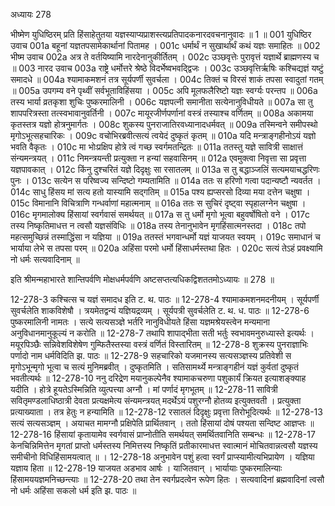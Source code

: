 अध्यायः 278

भीष्मेण युधिष्ठिरम् प्रति हिंसाहेतुतया यज्ञस्याप्यप्राशस्त्यप्रतिपादकनारदवचनानुवादः ॥ 1 ॥
001	युधिष्ठिर उवाच 
001a	बहूनां यज्ञतपसामेकार्थानां पितामह ।
001c	धर्मार्थं न सुखार्थार्थं कथं यज्ञः समाहितः ॥
002	भीष्म उवाच 
002a	अत्र ते वर्तयिष्यामि नारदेनानुकीर्तितम् ।
002c	उञ्छवृत्तेः पुरावृत्तं यज्ञार्थे ब्राह्मणस्य च ॥
003	नारद उवाच 
003a	राष्ट्रे धर्मोत्तरे श्रेष्ठे विदर्भेष्वभवद्द्विजः ।
003c	उञ्छवृत्तिर्ऋषिः कश्चिद्यज्ञं यष्टुं समादधे ॥
004a	श्यामाकमशनं तत्र सूर्यपर्णी सुवर्चला ।
004c	तिक्तं च विरसं शाकं तपसा स्वादुतां गतम् ॥
005a	उपगम्य वने पृथ्वीं सर्वभूताविहिंसया ।
005c	अपि मूलफलैरिष्टो यज्ञः स्वर्ग्यः परन्तप ॥
006a	तस्य भार्या व्रतकृशा शुचिः पुष्करमालिनी ।
006c	यज्ञपत्नी समानीता सत्येनानुविधीयते ॥
007a	सा तु शापपरित्रस्ता तत्स्वभावानुवर्तिनी ।
007c	मायूरजीर्णपर्णानां वस्त्रं तस्याश्च वर्णितम् ॥
008a	अकामया कृतस्तत्र यज्ञो होत्रनुमार्गतः ।
008c	शुकस्य पुनराजातिरवध्यानादधर्मवत् ॥
009a	तस्मिन्वने समीपस्थो मृगोऽभूत्सहचारिकः ।
009c	वचोभिरब्रवीत्सत्यं त्वयेदं दुष्कृतं कृतम् ॥
010a	यदि मन्त्राङ्गहीनोऽयं यज्ञो भवति वैकृतः ।
010c	मा भोःप्रक्षिप होत्रे त्वं गच्छ स्वर्गमतन्द्रितः ॥
011a	ततस्तु यज्ञे सावित्री साक्षात्तं संन्यमन्त्रयत् ।
011c	निमन्त्रयन्ती प्रत्युक्ता न हन्यां सहवासिनम् ॥
012a	एवमुक्त्वा निवृत्ता सा प्रवृत्ता यज्ञपावकात् ।
012c	किंनु दुश्चरितं यज्ञे दिदृक्षुः सा रसातलम् ॥
013a	स तु बद्धाञ्जलिं सत्यमयाचद्धरिणः पुनः ।
013c	सत्येन स परिष्वज्य सन्दिष्टो गम्यतामिति ॥
014a	ततः स हरिणो गत्वा पदान्यष्टौ न्यवर्तत ।
014c	साधु हिंसय मां सत्य हतो यास्यामि सद्गतिम् ॥
015a	पश्य ह्यप्सरसो दिव्या मया दत्तेन चक्षुषा ।
015c	विमानानि विचित्राणि गन्धर्वाणां महात्मनाम् ॥
016a	ततः स सुचिरं दृष्ट्वा स्पृहालग्नेन चक्षुषा ।
016c	मृगमालोक्य हिंसायां स्वर्गवासं समर्थयत् ॥
017a	स तु धर्मो मृगो भूत्वा बहुवर्षोषितो वने ।
017c	तस्य निष्कृतिमाधत्त न त्वसौ यज्ञसंविधिः ॥
018a	तस्य तेनानुभावेन मृगहिंसात्मनस्तदा ।
018c	तपो महत्समुच्छिन्नं तस्माद्धिंसा न यज्ञिया ॥
019a	ततस्तं भगवान्धर्मो यज्ञं याजयत स्वयम् ।
019c	समाधानं च भार्याया लेभे स तपसा परम् ॥
020a	अहिंसा परमो धर्मो हिंसाधर्मस्तथा हितः ।
020c	सत्यं तेऽहं प्रवक्ष्यामि नो धर्मः सत्यवादिनाम् ॥ 

इति श्रीमन्महाभारते शान्तिपर्वणि मोक्षधर्मपर्वणि अष्टसप्तत्यधिकद्विशततमोऽध्यायः ॥ 278 ॥

12-278-3 कश्चित्स च यज्ञं समादध इति ट. थ. पाठः ॥ 12-278-4 श्यामाकमशनमदनीयम् । सूर्यपर्णी सुवर्चलेति शाकविशेषौ । त्रयमेतद्वन्यं यज्ञियद्रव्यम् । सूर्यपत्री सुवर्चलेति ट. थ. ध. पाठः ॥ 12-278-6 पुष्करमालिनी नामतः । सत्ये सत्यसञ्ज्ञे भर्तरि नानुविधीयते हिंसा यज्ञमश्रेयस्त्वेन मन्यमाना अनुविधानमानुकूल्यं न करोति ॥ 12-278-7 तथापि शापाद्भीता सती भर्तुः स्वभावमनुरुध्यास्ते इत्यर्थः । मयूरपिञ्छैः सन्निवेशविशेषेण गुम्फितैस्तस्या वस्त्रं वर्णितं विस्तारितम् ॥ 12-278-8 शुक्रस्य पुनराज्ञाभिः पर्णादो नाम धर्मविदिति झ. पाठः ॥ 12-278-9 सहचारिको यजमानस्य सत्यसञ्ज्ञस्य प्रतिवेशी स मृगोऽभून्मृगो भूत्वा च सत्यं मुनिमब्रवीत् । दुष्कृतमिति । सतिसामर्थ्ये मन्त्राङ्गहीनं यज्ञं कुर्वतां दुष्कृतं भवतीत्यर्थः ॥ 12-278-10 ननु दरिद्रेण मयानुकल्पेनैव श्यामाकचरुणा पशुकार्यं क्रियत इत्याशङ्क्याह यदीति । होत्रे हूयतेऽस्मिन्निति व्युत्पत्त्या अग्नौ । मां पर्णादं मृगभूतम् ॥ 12-278-11 सावित्री सवितृमण्डलाधिष्ठात्री देवता प्रत्यक्षमेत्य संन्यमन्त्रयत् मदर्थेऽयं पशुरग्नौ होतव्य इत्युक्तवती । प्रत्युक्ता प्रत्याख्याता । तत्र हेतुः न हन्यामिति ॥ 12-278-12 रसातलं दिदृक्षुः प्रवृत्ता तिरोभूदित्यर्थः ॥ 12-278-13 सत्यं सत्यसञ्ज्ञम् । अयाचत मामग्नौ प्रक्षिपेति प्रार्थितवान् । ततो हिंसायां दोषं पश्यता सन्दिष्ट आज्ञप्तः ॥ 12-278-16 हिंसायां कृतायामेव स्वर्गवासं प्राप्नोतीति समर्थयत् समर्थितवानिति सम्बन्धः ॥ 12-278-17 केनचिन्निमित्तेन मृगतां प्राप्तो धर्मस्तस्य निमित्तस्य निष्कृतिं प्रतीकारमाधत्त स्वात्मानं मोचितवान्नत्वसौ यज्ञस्य समीचीनो विधिहिंसामयत्वात् ॥ । 12-278-18 अनुभावेन पशुं हत्वा स्वर्गं प्राप्स्यामीत्यभिप्रायेण । यज्ञिया यज्ञाय हिता ॥ 12-278-19 याजयत अडभाव आर्षः । याजितवान् । भार्यायाः पुष्करमालिन्याः हिंसामययज्ञमनिच्छन्त्याः ॥ 12-278-20 तथा तेन स्वर्गप्रदत्वेन रूपेण हितः । सत्यवादिनां ब्रह्मवादिनां त्वसौ नो धर्मः अहिंसा सकलो धर्म इति झ. पाठः ॥
